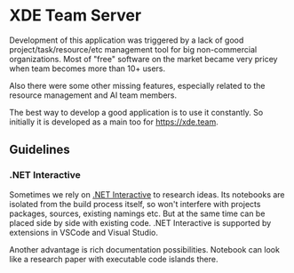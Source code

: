 # XDE Team Server

Development of this application was triggered by a lack of good project/task/resource/etc
management tool for big non-commercial organizations. Most of "free" software on the
market became very pricey when team becomes more than 10+ users.

Also there were some other missing features, especially related to the resource
management and AI team members.

The best way to develop a good application is to use it constantly. So initially it is
developed as a main too for https://xde.team.

## Guidelines

### .NET Interactive
Sometimes we rely on [.NET Interactive](https://github.com/dotnet/interactive) to
research ideas. Its notebooks are isolated from the build process itself, so won't
interfere with projects packages, sources, existing namings etc. But at the same time
can be placed side by side with existing code. .NET Interactive is supported by
extensions in VSCode and Visual Studio.

Another advantage is rich documentation possibilities. Notebook can look like a research
paper with executable code islands there.
